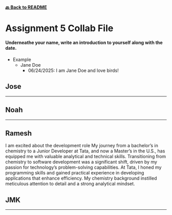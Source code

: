 #### [🔙 Back to README](../README.md)

# Assignment 5 Collab File 

#### Underneathe your name, write an introduction to yourself along with the date.
- Example
    - Jane Doe
        - 06/24/2025: I am Jane Doe and love birds!

## Jose

---

## Noah 

---

## Ramesh 

I am excited about the development role  My journey from a bachelor’s in chemistry to a Junior Developer at Tata, and now a Master’s in the U.S., has equipped me with valuable analytical and technical skills.
Transitioning from chemistry to software development was a significant shift, driven by my passion for technology’s problem-solving capabilities. At Tata, I honed my programming skills and gained practical experience in developing applications that enhance efficiency. My chemistry background instilled meticulous attention to detail and a strong analytical mindset.


## JMK 

---